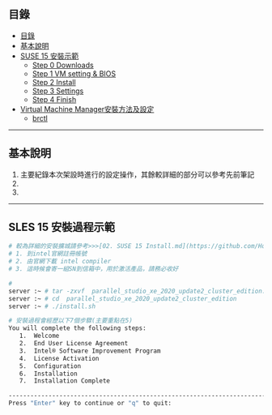 ## 目錄
* [目錄](#目錄)
* [基本說明](#基本說明)
* [SUSE 15 安裝示範](#SUSE-15-安裝示範)
   * [Step 0 Downloads](#Step-0-Downloads)
   * [Step 1 VM setting & BIOS](#Step-1-VM-setting-&-BIOS)
   * [Step 2 Install](#Step-2-Install)
   * [Step 3 Settings](#Step-3-Settings)
   * [Step 4 Finish](#Step-4-Finish)
* [Virtual Machine Manager安裝方法及設定](#Virtual-Machine-Manager安裝方法及設定)
   * [brctl](#brctl)
---
## 基本說明
1. 主要紀錄本次架設時進行的設定操作，其餘較詳細的部分可以參考先前筆記
2. 
3. 
---
## SLES 15 安裝過程示範
```bash
# 較為詳細的安裝擴城請參考>>>[02. SUSE 15 Install.md](https://github.com/HongScarlet/homework/blob/master/SUSE15%20cluster/02.%20SUSE%2015%20Install.md) 
# 1. 到intel官網註冊帳號
# 2. 由官網下載 intel compiler
# 3. 這時候會寄一組SN到信箱中，用於激活產品，請務必收好

# 
server :~ # tar -zxvf  parallel_studio_xe_2020_update2_cluster_edition.tgz
server :~ # cd  parallel_studio_xe_2020_update2_cluster_edition
server :~ # ./install.sh

# 安裝過程會經歷以下7個步驟(主要重點在5)
You will complete the following steps:
   1.  Welcome
   2.  End User License Agreement
   3.  Intel® Software Improvement Program
   4.  License Activation
   5.  Configuration
   6.  Installation
   7.  Installation Complete

--------------------------------------------------------------------------------
Press "Enter" key to continue or "q" to quit:
```
